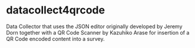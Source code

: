 # datacollect4qrcode
Data Collector that uses the JSON editor originally developed by Jeremy Dorn together with a QR Code Scanner by Kazuhiko Arase for insertion of a QR Code encoded content  into a survey.
